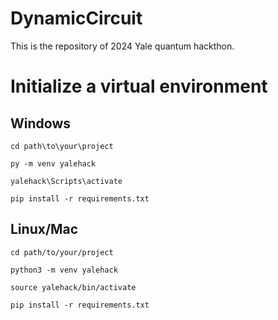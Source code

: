 # DynamicCircuit
This is the repository of 2024 Yale quantum hackthon.

# Initialize a virtual environment


## Windows


```console
cd path\to\your\project
```

```console
py -m venv yalehack
```

```console
yalehack\Scripts\activate
```

```console
pip install -r requirements.txt
```


## Linux/Mac

```console
cd path/to/your/project
```

```console
python3 -m venv yalehack
```

```console
source yalehack/bin/activate
```

```console
pip install -r requirements.txt
```

